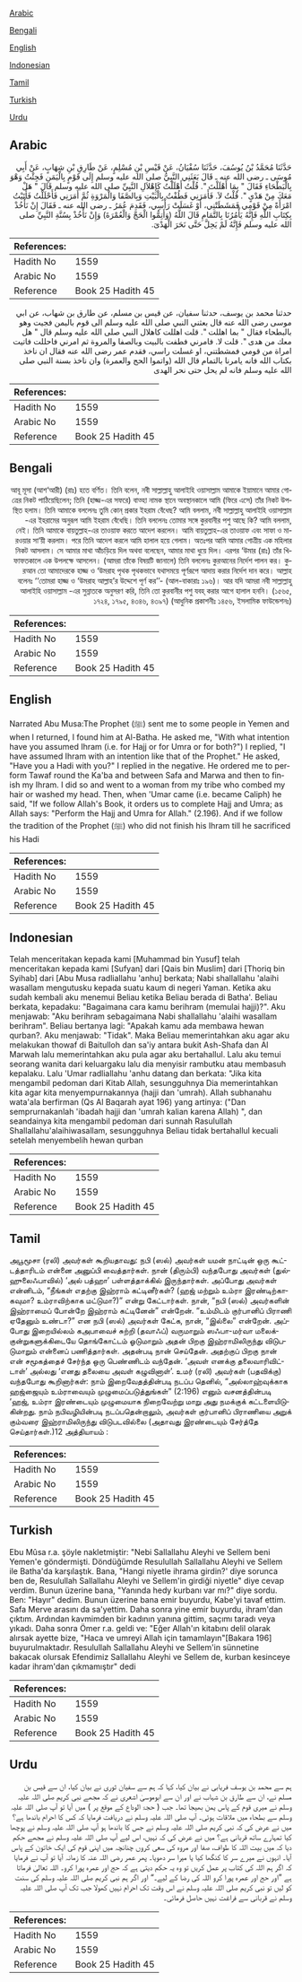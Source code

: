 [Arabic](#arabic)

[Bengali](#bengali)

[English](#english)

[Indonesian](#indonesian)

[Tamil](#tamil)

[Turkish](#turkish)

[Urdu](#urdu)

## Arabic


<div dir="rtl" lang="ar" style={{fontSize:'larger',backgroundColor:'#f8f9fa',padding:20}}>
حَدَّثَنَا مُحَمَّدُ بْنُ يُوسُفَ، حَدَّثَنَا سُفْيَانُ، عَنْ قَيْسِ بْنِ مُسْلِمٍ، عَنْ طَارِقِ بْنِ شِهَابٍ، عَنْ أَبِي مُوسَى ـ رضى الله عنه ـ قَالَ بَعَثَنِي النَّبِيُّ صلى الله عليه وسلم إِلَى قَوْمٍ بِالْيَمَنِ فَجِئْتُ وَهْوَ بِالْبَطْحَاءِ فَقَالَ ‏"‏ بِمَا أَهْلَلْتَ ‏"‏‏.‏ قُلْتُ أَهْلَلْتُ كَإِهْلاَلِ النَّبِيِّ صلى الله عليه وسلم قَالَ ‏"‏ هَلْ مَعَكَ مِنْ هَدْىٍ ‏"‏‏.‏ قُلْتُ لاَ‏.‏ فَأَمَرَنِي فَطُفْتُ بِالْبَيْتِ وَبِالصَّفَا وَالْمَرْوَةِ ثُمَّ أَمَرَنِي فَأَحْلَلْتُ فَأَتَيْتُ امْرَأَةً مِنْ قَوْمِي فَمَشَطَتْنِي، أَوْ غَسَلَتْ رَأْسِي، فَقَدِمَ عُمَرُ ـ رضى الله عنه ـ فَقَالَ إِنْ نَأْخُذْ بِكِتَابِ اللَّهِ فَإِنَّهُ يَأْمُرُنَا بِالتَّمَامِ قَالَ اللَّهُ ‏(‏وَأَتِمُّوا الْحَجَّ وَالْعُمْرَةَ‏)‏ وَإِنْ نَأْخُذْ بِسُنَّةِ النَّبِيِّ صلى الله عليه وسلم فَإِنَّهُ لَمْ يَحِلَّ حَتَّى نَحَرَ الْهَدْىَ‏.‏
</div>
<div style={{backgroundColor:'#f8f9fa',padding:20, marginBottom: 10}}><table> <thead> <tr> <th>References:</th> <th></th> </tr> </thead> <tbody><tr><td>Hadith No</td><td>1559</td></tr><tr><td>Arabic No</td><td>1559</td></tr><tr><td>Reference</td><td>Book 25 Hadith 45</td></tr></tbody></table></div>


<div dir="rtl" lang="ar" style={{fontSize:'larger',backgroundColor:'#f8f9fa',padding:20}}>
حدثنا محمد بن يوسف، حدثنا سفيان، عن قيس بن مسلم، عن طارق بن شهاب، عن ابي موسى رضى الله عنه قال بعثني النبي صلى الله عليه وسلم الى قوم باليمن فجيت وهو بالبطحاء فقال " بما اهللت ". قلت اهللت كاهلال النبي صلى الله عليه وسلم قال " هل معك من هدى ". قلت لا. فامرني فطفت بالبيت وبالصفا والمروة ثم امرني فاحللت فاتيت امراة من قومي فمشطتني، او غسلت راسي، فقدم عمر رضى الله عنه فقال ان ناخذ بكتاب الله فانه يامرنا بالتمام قال الله (واتموا الحج والعمرة) وان ناخذ بسنة النبي صلى الله عليه وسلم فانه لم يحل حتى نحر الهدى
</div>
<div style={{backgroundColor:'#f8f9fa',padding:20, marginBottom: 10}}><table> <thead> <tr> <th>References:</th> <th></th> </tr> </thead> <tbody><tr><td>Hadith No</td><td>1559</td></tr><tr><td>Arabic No</td><td>1559</td></tr><tr><td>Reference</td><td>Book 25 Hadith 45</td></tr></tbody></table></div>

## Bengali


<div dir="rtl" lang="bn" style={{fontSize:'larger',backgroundColor:'#f8f9fa',padding:20}}>
আবূ মূসা (আশ‘আরী) (রাঃ) হতে বর্ণিত। তিনি বলেন, নবী সাল্লাল্লাহু আলাইহি ওয়াসাল্লাম আমাকে ইয়ামানে আমার গোত্রের নিকট পাঠিয়েছিলেন; তিনি (হাজ্জ-এর সফরে) বাত্হা নামক স্থানে অবস্থানকালে আমি (ফিরে এসে) তাঁর নিকট উপস্থিত হলাম। তিনি আমাকে বললেনঃ তুমি কোন্ প্রকার ইহরাম বেঁধেছ? আমি বললাম, নবী সাল্লাল্লাহু আলাইহি ওয়াসাল্লাম -এর ইহরামের অনুরূপ আমি ইহরাম বেঁধেছি। তিনি বললেনঃ তোমার সঙ্গে কুরবানীর পশু আছে কি? আমি বললাম, নেই। তিনি আমাকে বায়তুল্লাহ-এর তাওয়াফ করতে আদেশ করলেন। আমি বায়তুল্লাহ-এর তাওয়াফ এবং সাফা ও মারওয়ার সা‘য়ী করলাম। পরে তিনি আদেশ করলে আমি হালাল হয়ে গেলাম। অতঃপর আমি আমার গোত্রীয় এক মহিলার নিকট আসলাম। সে আমার মাথা আঁচড়িয়ে দিল অথবা বলেছেন, আমার মাথা ধুয়ে দিল। এরপর ‘উমার (রাঃ) তাঁর খিফাফতকালে এক উপলক্ষে আসলেন। (আমরা তাঁকে বিষয়টি জানালে) তিনি বললেনঃ কুরআনের নির্দেশ পালন কর। কুরআন তো আমাদেরকে হাজ্জ ও ‘উমরাহ পৃথক পৃথকভাবে যথাসময়ে পূর্ণরূপে আদায় করার নির্দেশ দান করে। আল্লাহ বলেনঃ ‘‘তোমরা হাজ্জ ও ‘উমরাহ আল্লাহ’র উদ্দেশে পূর্ণ কর’’- (আল-বাকারাঃ ১৯৬)। আর যদি আমরা নবী সাল্লাল্লাহু আলাইহি ওয়াসাল্লাম -এর সুন্নাতকে অনুসরণ করি, তিনি তো কুরবানীর পশু যবহ্ করার আগে হালাল হননি। (১৫৬৫, ১৭২৪, ১৭৯৫, ৪৩৪৬, ৪৩৯৭) (আধুনিক প্রকাশনীঃ ১৪৫৬, ইসলামিক ফাউন্ডেশনঃ)
</div>
<div style={{backgroundColor:'#f8f9fa',padding:20, marginBottom: 10}}><table> <thead> <tr> <th>References:</th> <th></th> </tr> </thead> <tbody><tr><td>Hadith No</td><td>1559</td></tr><tr><td>Arabic No</td><td>1559</td></tr><tr><td>Reference</td><td>Book 25 Hadith 45</td></tr></tbody></table></div>

## English


<div dir="ltr" lang="en" style={{fontSize:'larger',backgroundColor:'#f8f9fa',padding:20}}>
Narrated Abu Musa:The Prophet (ﷺ) sent me to some people in Yemen and when I returned, I found him at Al-Batha. He asked me, "With what intention have you assumed Ihram (i.e. for Hajj or for Umra or for both?") I replied, "I have assumed Ihram with an intention like that of the Prophet." He asked, "Have you a Hadi with you?" I replied in the negative. He ordered me to perform Tawaf round the Ka'ba and between Safa and Marwa and then to finish my Ihram. I did so and went to a woman from my tribe who combed my hair or washed my head. Then, when 'Umar came (i.e. became Caliph) he said, "If we follow Allah's Book, it orders us to complete Hajj and Umra; as Allah says: "Perform the Hajj and Umra for Allah." (2.196). And if we follow the tradition of the Prophet (ﷺ) who did not finish his Ihram till he sacrificed his Hadi
</div>
<div style={{backgroundColor:'#f8f9fa',padding:20, marginBottom: 10}}><table> <thead> <tr> <th>References:</th> <th></th> </tr> </thead> <tbody><tr><td>Hadith No</td><td>1559</td></tr><tr><td>Arabic No</td><td>1559</td></tr><tr><td>Reference</td><td>Book 25 Hadith 45</td></tr></tbody></table></div>

## Indonesian


<div dir="ltr" lang="id" style={{fontSize:'larger',backgroundColor:'#f8f9fa',padding:20}}>
Telah menceritakan kepada kami [Muhammad bin Yusuf] telah menceritakan kepada kami [Sufyan] dari [Qais bin Muslim] dari [Thoriq bin Syihab] dari [Abu Musa radliallahu 'anhu] berkata; Nabi shallallahu 'alaihi wasallam mengutusku kepada suatu kaum di negeri Yaman. Ketika aku sudah kembali aku menemui Beliau ketika Beliau berada di Batha'. Beliau berkata, kepadaku: "Bagaimana cara kamu berihram (memulai hajji)?". Aku menjawab: "Aku berihram sebagaimana Nabi shallallahu 'alaihi wasallam berihram". Beliau bertanya lagi: "Apakah kamu ada membawa hewan qurban?. Aku menjawab: "Tidak". Maka Beliau memerintahkan aku agar aku melakukan thowaf di Baitulloh dan sa'iy antara bukit Ash-Shafa dan Al Marwah lalu memerintahkan aku pula agar aku bertahallul. Lalu aku temui seorang wanita dari keluargaku lalu dia menyisir rambutku atau membasuh kepalaku. Lalu 'Umar radliallahu 'anhu datang dan berkata: "Jika kita mengambil pedoman dari Kitab Allah, sesungguhnya Dia memerintahkan kita agar kita menyempurnakannya (hajji dan 'umrah). Allah subhanahu wata'ala berfirman (Qs Al Baqarah ayat 196) yang artinya: ("Dan semprurnakanlah 'ibadah hajji dan 'umrah kalian karena Allah) ", dan seandainya kita mengambil pedoman dari sunnah Rasulullah Shallallahu'alaihiwasallam, sesungguhnya Beliau tidak bertahallul kecuali setelah menyembelih hewan qurban
</div>
<div style={{backgroundColor:'#f8f9fa',padding:20, marginBottom: 10}}><table> <thead> <tr> <th>References:</th> <th></th> </tr> </thead> <tbody><tr><td>Hadith No</td><td>1559</td></tr><tr><td>Arabic No</td><td>1559</td></tr><tr><td>Reference</td><td>Book 25 Hadith 45</td></tr></tbody></table></div>

## Tamil


<div dir="ltr" lang="ta" style={{fontSize:'larger',backgroundColor:'#f8f9fa',padding:20}}>
அபூமூசா (ரலி) அவர்கள் கூறியதாவது: நபி (ஸல்) அவர்கள் யமன் நாட்டின் ஒரு கூட்டத்தாரிடம் என்னை அனுப்பி வைத்தார்கள். நான் (திரும்பி) வந்தபோது அவர்கள் (துல்ஹுலைஃபாவில்) ‘அல் பத்ஹா’ பள்ளத்தாக்கில் இருந்தார்கள். அப்போது அவர்கள் என்னிடம், “நீங்கள் எதற்கு இஹ்ராம் கட்டினீர்கள்? (ஹஜ் மற்றும் உம்ரா இரண்டிற்காகவுமா? உம்ராவிற்காக மட்டுமா?)” என்று கேட்டார்கள். நான், “நபி (ஸல்) அவர்களின் இஹ்ராமைப் போன்றே இஹ்ராம் கட்டினேன்” என்றேன். “உம்மிடம் குர்பானிப் பிராணி ஏதேனும் உண்டா?” என நபி (ஸல்) அவர்கள் கேட்க, நான், “இல்லை” என்றேன். அப்போது இறையில்லம் கஅபாவைச் சுற்றி (தவாஃப்) வருமாறும் ஸஃபா-மர்வா மலைக்குன்றுகளுக்கிடையே தொங்கோட்டம் ஓடுமாறும் அதன் பிறகு இஹ்ராமிலிருந்து விடுபடுமாறும் என்னைப் பணித்தார்கள். அதன்படி நான் செய்தேன். அதற்குப் பிறகு நான் என் சமூகத்தைச் சேர்ந்த ஒரு பெண்ணிடம் வந்தேன். ‘அவள் எனக்கு தலைவாரிவிட்டாள்’ அல்லது ‘எனது தலையை அவள் கழுவினாள்’. உமர் (ரலி) அவர்கள் (பதவிக்கு) வந்தபோது கூறினார்கள்: நாம் இறைவேதத்தின்படி நடப்ப தெனில், “அல்லாஹ்வுக்காக ஹஜ்ஜையும் உம்ராவையும் முழுமைப்படுத்துங்கள்” (2:196) எனும் வசனத்தின்படி ‘ஹஜ், உம்ரா இரண்டையும் முழுமையாக நிறைவேற்று மாறு அது நமக்குக் கட்டளையிடுகின்றது. நாம் நபிவழியின்படி நடப்பதென்றாலும், அவர்கள் குர்பானிப் பிராணியை அறுக் கும்வரை இஹ்ராமிலிருந்து விடுபடவில்லை (அதாவது இரண்டையும் சேர்த்தே செய்தார்கள்.)12 அத்தியாயம் :
</div>
<div style={{backgroundColor:'#f8f9fa',padding:20, marginBottom: 10}}><table> <thead> <tr> <th>References:</th> <th></th> </tr> </thead> <tbody><tr><td>Hadith No</td><td>1559</td></tr><tr><td>Arabic No</td><td>1559</td></tr><tr><td>Reference</td><td>Book 25 Hadith 45</td></tr></tbody></table></div>

## Turkish


<div dir="ltr" lang="tr" style={{fontSize:'larger',backgroundColor:'#f8f9fa',padding:20}}>
Ebu Mûsa r.a. şöyle nakletmiştir: "Nebi Sallallahu Aleyhi ve Sellem beni Yemen'e göndermişti. Döndüğüm­de Resulullah Sallallahu Aleyhi ve Sellem ile Batha'da karşılaştık. Bana, "Hangi niyetle ihrama girdin?' diye sorunca ben de, Resulullah Sallallahu Aleyhi ve Sellem'in girdiği niyetle" diye cevap verdim. Bunun üzerine bana, "Yanında hedy kurbanı var mı?" diye sordu. Ben: "Hayır" dedim. Bunun üzerine bana emir buyurdu, Kabe'yi tavaf ettim. Safa Merve arasını da sa'yettim. Daha sonra yine emir buyurdu, ihram'dan çıktım. Ardından kavmimden bir kadının yanına gittim, saçımı taradı veya yıkadı. Daha sonra Ömer r.a. geldi ve: "Eğer Allah'ın kitabını delil olarak alırsak ayette bize, "Haca ve umreyi Allah için tamamlayın"[Bakara 196] buyurulmaktadır. Resulullah Sallallahu Aleyhi ve Sellem'in sünnetine bakacak olursak Efendimiz Sallallahu Aleyhi ve Sellem de, kurban kesinceye kadar ihram'dan çıkmamıştır" dedi
</div>
<div style={{backgroundColor:'#f8f9fa',padding:20, marginBottom: 10}}><table> <thead> <tr> <th>References:</th> <th></th> </tr> </thead> <tbody><tr><td>Hadith No</td><td>1559</td></tr><tr><td>Arabic No</td><td>1559</td></tr><tr><td>Reference</td><td>Book 25 Hadith 45</td></tr></tbody></table></div>

## Urdu


<div dir="rtl" lang="ur" style={{fontSize:'larger',backgroundColor:'#f8f9fa',padding:20}}>
ہم سے محمد بن یوسف فریابی نے بیان کیا، کہا کہ ہم سے سفیان ثوری نے بیان کیا، ان سے قیس بن مسلم نے، ان سے طارق بن شہاب نے اور ان سے ابوموسیٰ اشعری نے کہ مجھے نبی کریم صلی اللہ علیہ وسلم نے میری قوم کے پاس یمن بھیجا تھا۔ جب ( حجۃ الوداع کے موقع پر ) میں آیا تو آپ صلی اللہ علیہ وسلم سے بطحاء میں ملاقات ہوئی۔ آپ صلی اللہ علیہ وسلم نے دریافت فرمایا کہ کس کا احرام باندھا ہے؟ میں نے عرض کی کہ نبی کریم صلی اللہ علیہ وسلم نے جس کا باندھا ہو آپ صلی اللہ علیہ وسلم نے پوچھا کیا تمہارے ساتھ قربانی ہے؟ میں نے عرض کی کہ نہیں، اس لیے آپ صلی اللہ علیہ وسلم نے مجھے حکم دیا کہ میں بیت اللہ کا طواف، صفا اور مروہ کی سعی کروں چنانچہ میں اپنی قوم کی ایک خاتون کے پاس آیا۔ انہوں نے میرے سر کا کنگھا کیا یا میرا سر دھویا۔ پھر عمر رضی اللہ عنہ کا زمانہ آیا تو آپ نے فرمایا کہ اگر ہم اللہ کی کتاب پر عمل کریں تو وہ یہ حکم دیتی ہے کہ حج اور عمرہ پورا کرو۔ اللہ تعالیٰ فرماتا ہے ”اور حج اور عمرہ پورا کرو اللہ کی رضا کے لیے۔“ اور اگر ہم نبی کریم صلی اللہ علیہ وسلم کی سنت کو لیں تو نبی کریم صلی اللہ علیہ وسلم نے اس وقت تک احرام نہیں کھولا جب تک آپ صلی اللہ علیہ وسلم نے قربانی سے فراغت نہیں حاصل فرمائی۔
</div>
<div style={{backgroundColor:'#f8f9fa',padding:20, marginBottom: 10}}><table> <thead> <tr> <th>References:</th> <th></th> </tr> </thead> <tbody><tr><td>Hadith No</td><td>1559</td></tr><tr><td>Arabic No</td><td>1559</td></tr><tr><td>Reference</td><td>Book 25 Hadith 45</td></tr></tbody></table></div>